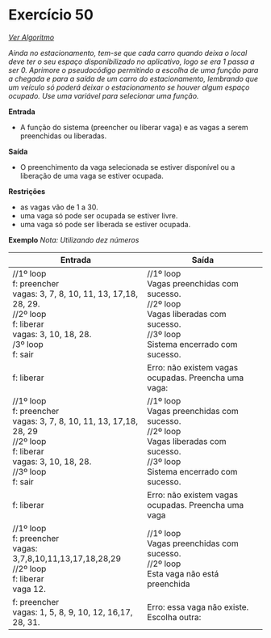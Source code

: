# Exercício 50

[*Ver Algoritmo*](Algoritmo50.md)

*Ainda no estacionamento, tem-se que cada carro quando deixa o local deve ter o seu espaço disponibilizado no aplicativo, logo se era 1 passa a ser 0. Aprimore o pseudocódigo permitindo a escolha de uma função para a chegada e para a saída de um carro do estacionamento, lembrando que um veículo só poderá deixar o estacionamento se houver algum espaço ocupado. Use uma variável para selecionar uma função.*

**Entrada**

- A função do sistema (preencher ou liberar vaga) e as vagas a serem preenchidas ou liberadas.  

**Saída**

- O preenchimento da vaga selecionada se estiver disponível ou a liberação de uma vaga se estiver ocupada.

**Restrições**

- as vagas vão de 1 a 30.
- uma vaga só pode ser ocupada se estiver livre.
- uma vaga só pode ser liberada se estiver ocupada.

**Exemplo**
*Nota: Utilizando dez números*

| Entrada| Saída  |
|--------------------------|------------------------------------|
|//1º loop<br>f: preencher<br>vagas: 3, 7, 8, 10, 11, 13, 17,18, 28, 29.<br>//2º loop<br>f: liberar<br>vagas: 3, 10, 18, 28.<br>/3º loop <br>f: sair|//1º loop<br> Vagas preenchidas com sucesso.<br>//2º loop<br>Vagas liberadas com sucesso.<br>//3º loop<br>Sistema encerrado com sucesso.|
|f: liberar| Erro: não existem vagas ocupadas. Preencha uma vaga:|
|//1º loop<br>f: preencher<br>vagas: 3, 7, 8, 10, 11, 13, 17,18, 28, 29<br>//2º loop<br>f: liberar<br>vagas: 3, 10, 18, 28.<br>//3º loop<br>f: sair|//1º loop<br>Vagas preenchidas com sucesso.<br>//2º loop<br>Vagas liberadas com sucesso.<br>//3º loop<br> Sistema encerrado com sucesso.|
|f: liberar| Erro: não existem vagas ocupadas. Preencha uma vaga|
|//1º loop <br> f: preencher<br> vagas: 3,7,8,10,11,13,17,18,28,29<br>//2º loop<br>f: liberar<br> vaga 12.|//1º loop<br> Vagas preenchidas com sucesso.<br>//2º loop<br> Esta vaga não está preenchida|
|f: preencher<br>vagas: 1, 5, 8, 9, 10, 12, 16,17, 28, 31.| Erro: essa vaga não existe. Escolha outra:|